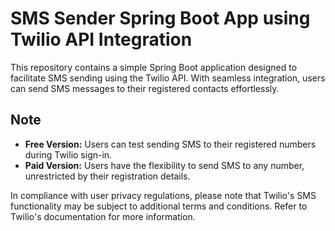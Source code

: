# SMS Sender Spring Boot App using Twilio API Integration

This repository contains a simple Spring Boot application designed to facilitate SMS sending using the Twilio API. With seamless integration, users can send SMS messages to their registered contacts effortlessly.

## Note

- **Free Version:** Users can test sending SMS to their registered numbers during Twilio sign-in.
- **Paid Version:** Users have the flexibility to send SMS to any number, unrestricted by their registration details.

In compliance with user privacy regulations, please note that Twilio's SMS functionality may be subject to additional terms and conditions. Refer to Twilio's documentation for more information.
